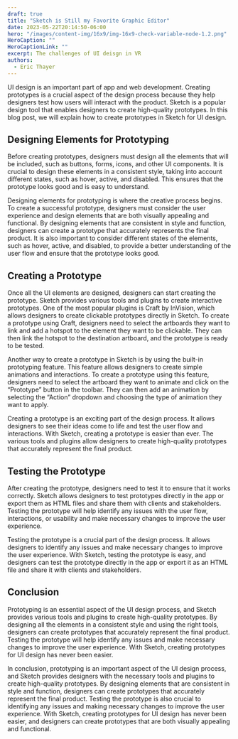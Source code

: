 ```yaml
---
draft: true
title: "Sketch is Still my Favorite Graphic Editor"
date: 2023-05-22T20:14:50-06:00
hero: "/images/content-img/16x9/img-16x9-check-variable-node-1.2.png"
HeroCaption: ""
HeroCaptionLink: ""
excerpt: The challenges of UI deisgn in VR
authors:
  - Eric Thayer
---
```


UI design is an important part of app and web development. Creating prototypes is a crucial aspect of the design process because they help designers test how users will interact with the product. Sketch is a popular design tool that enables designers to create high-quality prototypes. In this blog post, we will explain how to create prototypes in Sketch for UI design.



## Designing Elements for Prototyping

Before creating prototypes, designers must design all the elements that will be included, such as buttons, forms, icons, and other UI components. It is crucial to design these elements in a consistent style, taking into account different states, such as hover, active, and disabled. This ensures that the prototype looks good and is easy to understand.

Designing elements for prototyping is where the creative process begins. To create a successful prototype, designers must consider the user experience and design elements that are both visually appealing and functional. By designing elements that are consistent in style and function, designers can create a prototype that accurately represents the final product. It is also important to consider different states of the elements, such as hover, active, and disabled, to provide a better understanding of the user flow and ensure that the prototype looks good.

## Creating a Prototype

Once all the UI elements are designed, designers can start creating the prototype. Sketch provides various tools and plugins to create interactive prototypes. One of the most popular plugins is Craft by InVision, which allows designers to create clickable prototypes directly in Sketch. To create a prototype using Craft, designers need to select the artboards they want to link and add a hotspot to the element they want to be clickable. They can then link the hotspot to the destination artboard, and the prototype is ready to be tested.

Another way to create a prototype in Sketch is by using the built-in prototyping feature. This feature allows designers to create simple animations and interactions. To create a prototype using this feature, designers need to select the artboard they want to animate and click on the “Prototype” button in the toolbar. They can then add an animation by selecting the “Action” dropdown and choosing the type of animation they want to apply.

Creating a prototype is an exciting part of the design process. It allows designers to see their ideas come to life and test the user flow and interactions. With Sketch, creating a prototype is easier than ever. The various tools and plugins allow designers to create high-quality prototypes that accurately represent the final product.

## Testing the Prototype

After creating the prototype, designers need to test it to ensure that it works correctly. Sketch allows designers to test prototypes directly in the app or export them as HTML files and share them with clients and stakeholders. Testing the prototype will help identify any issues with the user flow, interactions, or usability and make necessary changes to improve the user experience.

Testing the prototype is a crucial part of the design process. It allows designers to identify any issues and make necessary changes to improve the user experience. With Sketch, testing the prototype is easy, and designers can test the prototype directly in the app or export it as an HTML file and share it with clients and stakeholders.

## Conclusion

Prototyping is an essential aspect of the UI design process, and Sketch provides various tools and plugins to create high-quality prototypes. By designing all the elements in a consistent style and using the right tools, designers can create prototypes that accurately represent the final product. Testing the prototype will help identify any issues and make necessary changes to improve the user experience. With Sketch, creating prototypes for UI design has never been easier.

In conclusion, prototyping is an important aspect of the UI design process, and Sketch provides designers with the necessary tools and plugins to create high-quality prototypes. By designing elements that are consistent in style and function, designers can create prototypes that accurately represent the final product. Testing the prototype is also crucial to identifying any issues and making necessary changes to improve the user experience. With Sketch, creating prototypes for UI design has never been easier, and designers can create prototypes that are both visually appealing and functional.

